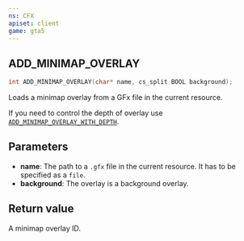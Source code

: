 ```yaml
---
ns: CFX
apiset: client
game: gta5
---
```

## ADD_MINIMAP_OVERLAY

```c
int ADD_MINIMAP_OVERLAY(char* name, cs_split BOOL background);
```

Loads a minimap overlay from a GFx file in the current resource.

If you need to control the depth of overlay use [`ADD_MINIMAP_OVERLAY_WITH_DEPTH`](#_0xED0935B5).

## Parameters
* **name**: The path to a `.gfx` file in the current resource. It has to be specified as a `file`.
* **background**: The overlay is a background overlay.

## Return value
A minimap overlay ID.
